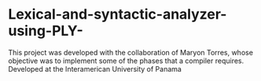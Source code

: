 # Lexical-and-syntactic-analyzer-using-PLY-
This project was developed with the collaboration of Maryon Torres, whose objective was to implement some of the phases that a compiler requires. Developed at the Interamerican University of Panama
